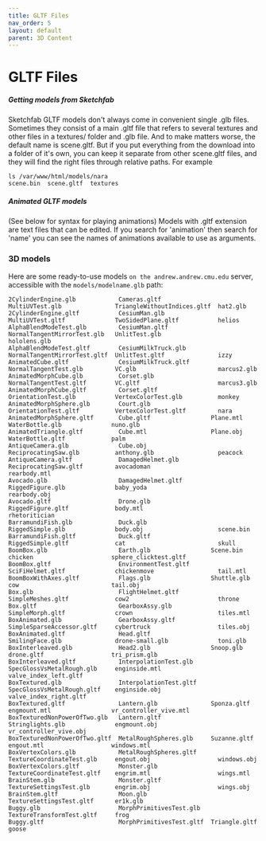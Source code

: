 ```yaml
---
title: GLTF Files
nav_order: 5
layout: default
parent: 3D Content
---
```


# GLTF Files

##### Getting models from Sketchfab
Sketchfab GLTF models don't always come in convenient single .glb files. Sometimes they consist of a main .gltf file that refers to several textures and other files in a textures/ folder and .glb file. And to make matters worse, the default name is scene.gltf. But if you put everything from the download into a folder of it's own, you can keep it separate from other scene.gltf files, and they will find the right files through relative paths. For example
```shell
ls /var/www/html/models/nara
scene.bin  scene.gltf  textures
```
##### Animated GLTF models
(See below for syntax for playing animations) Models with .gltf extension are text files that can be edited. If you search for 'animation' then search for 'name' you can see the names of animations available to use as arguments.

### 3D models

Here are some ready-to-use models `on the andrew.andrew.cmu.edu` server, accessible with the `models/modelname.glb` path:
```shell
2CylinderEngine.glb            Cameras.gltf              MultiUVTest.glb               TriangleWithoutIndices.gltf  hat2.glb
2CylinderEngine.gltf           CesiumMan.glb             MultiUVTest.gltf              TwoSidedPlane.gltf           helios
AlphaBlendModeTest.glb         CesiumMan.gltf            NormalTangentMirrorTest.glb   UnlitTest.glb                hololens.glb
AlphaBlendModeTest.gltf        CesiumMilkTruck.glb       NormalTangentMirrorTest.gltf  UnlitTest.gltf               izzy
AnimatedCube.gltf              CesiumMilkTruck.gltf      NormalTangentTest.glb         VC.glb                       marcus2.glb
AnimatedMorphCube.glb          Corset.glb                NormalTangentTest.gltf        VC.gltf                      marcus3.glb
AnimatedMorphCube.gltf         Corset.gltf               OrientationTest.glb           VertexColorTest.glb          monkey
AnimatedMorphSphere.glb        Court.glb                 OrientationTest.gltf          VertexColorTest.gltf         nara
AnimatedMorphSphere.gltf       Cube.gltf                 Plane.mtl                     WaterBottle.glb              nuno.glb
AnimatedTriangle.gltf          Cube.mtl                  Plane.obj                     WaterBottle.gltf             palm
AntiqueCamera.glb              Cube.obj                  ReciprocatingSaw.glb          anthony.glb                  peacock
AntiqueCamera.gltf             DamagedHelmet.glb         ReciprocatingSaw.gltf         avocadoman                   rearbody.mtl
Avocado.glb                    DamagedHelmet.gltf        RiggedFigure.glb              baby_yoda                    rearbody.obj
Avocado.gltf                   Drone.glb                 RiggedFigure.gltf             body.mtl                     rhetoritician
BarramundiFish.glb             Duck.glb                  RiggedSimple.glb              body.obj                     scene.bin
BarramundiFish.gltf            Duck.gltf                 RiggedSimple.gltf             cat                          skull
BoomBox.glb                    Earth.glb                 Scene.bin                     chicken                      sphere_clicktest.gltf
BoomBox.gltf                   EnvironmentTest.gltf      SciFiHelmet.gltf              chickenmove                  tail.mtl
BoomBoxWithAxes.gltf           Flags.glb                 Shuttle.glb                   cow                          tail.obj
Box.glb                        FlightHelmet.gltf         SimpleMeshes.gltf             cow2                         throne
Box.gltf                       GearboxAssy.glb           SimpleMorph.gltf              crown                        tiles.mtl
BoxAnimated.glb                GearboxAssy.gltf          SimpleSparseAccessor.gltf     cybertruck                   tiles.obj
BoxAnimated.gltf               Head.gltf                 SmilingFace.glb               drone-small.glb              toni.glb
BoxInterleaved.glb             Head2.glb                 Snoop.glb                     drone.gltf                   tri_prism.glb
BoxInterleaved.gltf            InterpolationTest.glb     SpecGlossVsMetalRough.glb     enginside.mtl                valve_index_left.gltf
BoxTextured.glb                InterpolationTest.gltf    SpecGlossVsMetalRough.gltf    enginside.obj                valve_index_right.gltf
BoxTextured.gltf               Lantern.glb               Sponza.gltf                   engmount.mtl                 vr_controller_vive.mtl
BoxTexturedNonPowerOfTwo.glb   Lantern.gltf              Stringlights.glb              engmount.obj                 vr_controller_vive.obj
BoxTexturedNonPowerOfTwo.gltf  MetalRoughSpheres.glb     Suzanne.gltf                  engout.mtl                   windows.mtl
BoxVertexColors.glb            MetalRoughSpheres.gltf    TextureCoordinateTest.glb     engout.obj                   windows.obj
BoxVertexColors.gltf           Monster.glb               TextureCoordinateTest.gltf    engrim.mtl                   wings.mtl
BrainStem.glb                  Monster.gltf              TextureSettingsTest.glb       engrim.obj                   wings.obj
BrainStem.gltf                 Moon.glb                  TextureSettingsTest.gltf      er1k.glb
Buggy.glb                      MorphPrimitivesTest.glb   TextureTransformTest.gltf     frog
Buggy.gltf                     MorphPrimitivesTest.gltf  Triangle.gltf                 goose
```
